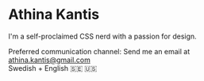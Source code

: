 # Athina Kantis

I'm a self-proclaimed CSS nerd with a passion for design.</br>


Preferred communication channel: Send me an email at athina.kantis@gmail.com</br>
Swedish + English 🇸🇪 🇺🇸
